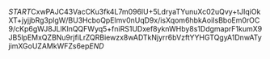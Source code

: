 $START$CxwPAJC43VacCKu3fk4L7m096lU+5LdryaTYunuXc02uQvy+tJIqiOkXT+jyjjbRg3plgW/BU3HcboQpElmv0nUqD9x/isXqom6hbkAoiIsBboEm0rOC9/cKp6gWJ8JLlKlnQQFWyq5+fniRS1UDxef8yknWHby8s1DdgmaprF1kumX9JB5lpEMxQZBNu9rjfiLrZQRBiewzx8wADTkNjyrr6bVzftYYHGTQgyA1DnwATyjimXGoUZAMkWFZs6ep$END$